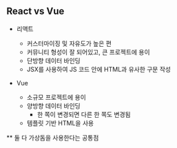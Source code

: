## React vs Vue
- 리액트
  - 커스터마이징 및 자유도가 높은 편
  - 커뮤니티 형성이 잘 되어있고, 큰 프로젝트에 용이
  - 단방향 데이터 바인딩
  - JSX를 사용하여 JS 코드 안에 HTML과 유사한 구문 작성

- Vue
  - 소규모 프로젝트에 용이
  - 양방향 데이터 바인딩
      - 한 쪽이 변경되면 다른 한 쪽도 변경됨
  - 템플릿 기반 HTML을 사용

** 둘 다 가상돔을 사용한다는 공통점
